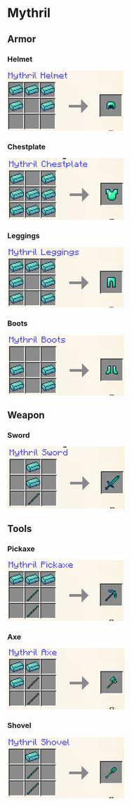 # Mythril

## Armor

### Helmet

![](<../../.gitbook/assets/image (15).png>)

### Chestplate

![](<../../.gitbook/assets/image (127).png>)

### Leggings

![](<../../.gitbook/assets/image (57).png>)

### Boots

![](<../../.gitbook/assets/image (105).png>)

## Weapon

### Sword

![](<../../.gitbook/assets/image (73).png>)

## Tools

### Pickaxe

![](<../../.gitbook/assets/image (118).png>)

### Axe

![](<../../.gitbook/assets/image (79).png>)

### Shovel

![](<../../.gitbook/assets/image (34).png>)
